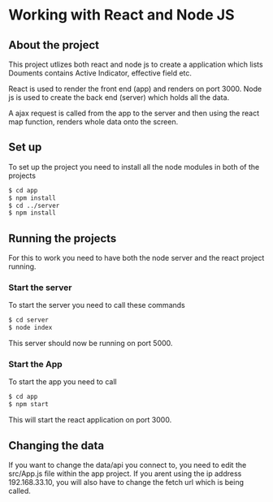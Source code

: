 # Working with React and Node JS

## About the project

This project utlizes both react and node js to create a application which lists Douments contains Active Indicator, effective field etc.

React is used to render the front end (app) and renders on port 3000.
Node js is used to create the back end (server) which holds all the data.

A ajax request is called from the app to the server and then using the react map function, renders whole data onto the screen.

## Set up

To set up the project you need to install all the node modules in both of the projects

```sh
$ cd app
$ npm install
$ cd ../server
$ npm install
```

## Running the projects

For this to work you need to have both the node server and the react project running.

### Start the server

To start the server you need to call these commands

```sh
$ cd server
$ node index
```

This server should now be running on port 5000.

### Start the App

To start the app you need to call

```sh
$ cd app
$ npm start
```

This will start the react application on port 3000.

## Changing the data

If you want to change the data/api you connect to, you need to edit the src/App.js file within the app project.
If you arent using the ip address 192.168.33.10, you will also have to change the fetch url which is being called.
